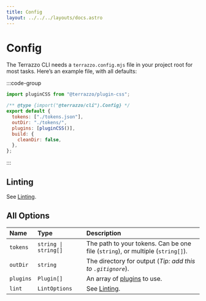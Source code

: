 ```yaml
---
title: Config
layout: ../../../layouts/docs.astro
---
```


# Config

The Terrazzo CLI needs a `terrazzo.config.mjs` file in your project root for most tasks. Here’s an example file, with all defaults:

:::code-group

```js [terrazzo.config.js]
import pluginCSS from "@terrazzo/plugin-css";

/** @type {import("@terrazzo/cli").Config} */
export default {
  tokens: ["./tokens.json"],
  outDir: "./tokens/",
  plugins: [pluginCSS()],
  build: {
    cleanDir: false,
  },
};
```

:::

## Linting

See [Linting](/docs/cli/linting).

## All Options

| Name      | Type                 | Description                                                                    |
| :-------- | :------------------- | :----------------------------------------------------------------------------- |
| `tokens`  | `string \| string[]` | The path to your tokens. Can be one file (`string`), or multiple (`string[]`). |
| `outDir`  | `string`             | The directory for output (_Tip: add this to `.gitignore`_).                    |
| `plugins` | `Plugin[]`           | An array of [plugins](/docs/integrations) to use.                              |
| `lint`    | `LintOptions`        | See [Linting](/docs/cli/linting).                                              |
